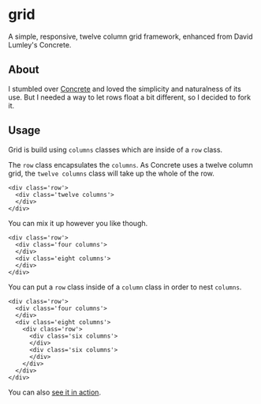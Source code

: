 # grid

A simple, responsive, twelve column grid framework, enhanced from David Lumley's Concrete.

## About

I stumbled over [Concrete](https://github.com/davidlumley/concrete) and loved the simplicity and naturalness of its use. But I needed a way to let rows float a bit different, so I decided to fork it.

## Usage

Grid is build using `columns` classes which are inside of a `row` class.

The `row` class encapsulates the `columns`. As Concrete uses a twelve column grid, the `twelve columns` class will take up the whole of the row.

    <div class='row'>
      <div class='twelve columns'>
      </div>
    </div>

You can mix it up however you like though.

    <div class='row'>
      <div class='four columns'>
      </div>
      <div class='eight columns'>
      </div>
    </div>

You can put a `row` class inside of a `column` class in order to nest `columns`.

    <div class='row'>
      <div class='four columns'>
      </div>
      <div class='eight columns'>
        <div class='row'>
          <div class='six columns'>
          </div>
          <div class='six columns'>
          </div>
        </div>
      </div>
    </div>

You can also [see it in action](http://davidlumley.github.io/concrete/).


